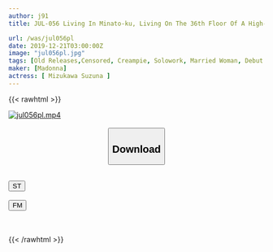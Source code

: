 ```yaml
---
author: j91
title: JUL-056 Living In Minato-ku, Living On The 36th Floor Of A High-rise Tower Apartment With A View Of The City Center. Beautiful Wife Ai Mizukawa 34 Years Old Creampie AV Debut! !

url: /was/jul056pl
date: 2019-12-21T03:00:00Z
image: "jul056pl.jpg"
tags: [Old Releases,Censored, Creampie, Solowork, Married Woman, Debut Production, Documentary, Mature Woman, Digital Mosaic	]
maker: [Madonna]
actress: [ Mizukawa Suzuna ]
---
```



{{< rawhtml >}}

<div class="video" data-videoid="vYL3MGjXJbU4Rmx">
    <a href="javascript:;">
        <img src="/was/jul056pl/jul056pl.jpg" width="WIDTH" height="HEIGHT" alt="jul056pl.mp4" loading="lazy">
    </a>
</div>

<script type="text/javascript" src="https://j91.asia/asset/on-demand-st.js"></script>

<br>
  <link rel="stylesheet" href="https://j91.asia/asset/bs5.css">
  
  <center>
  <button class="btn btn-primary" type="button" data-bs-toggle="collapse" data-bs-target=".multi-collapse" aria-expanded="false" aria-controls="multiCollapseExample1 multiCollapseExample2"><h2>Download</h2></button></center>
</p>
<div class="row">
  <div class="col">
    <div class="collapse multi-collapse" id="multiCollapseExample1">
      <div class="card card-body">
	      	      <br>
<div class="buttons">  
<a href="https://streamtape.to/v/vYL3MGjXJbU4Rmx" target="_blank"><button class="btn-hover color-3"><i class="fa fa-download"></i> ST</button></a></div>
    </div>
  </div>
</div>
  <div class="col">
    <div class="collapse multi-collapse" id="multiCollapseExample2">
      <div class="card card-body">
	      <br>
<div class="buttons">
    <a href="https://filemoon.sx/d/mh8gvexoho9o" target="_blank"><button class="btn-hover color-8"><i class="fa fa-download"></i> FM</button></a></div>
<br><br>
      </div>
    </div>
  </div>
</div>

{{< /rawhtml >}}